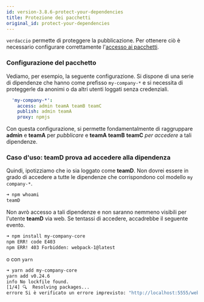 ```yaml
---
id: version-3.8.6-protect-your-dependencies
title: Protezione dei pacchetti
original_id: protect-your-dependencies
---
```


`verdaccio` permette di proteggere la pubblicazione. Per ottenere ciò è necessario configurare correttamente l'[accesso ai pacchetti](packages).

### Configurazione del pacchetto

Vediamo, per esempio, la seguente configurazione. Si dispone di una serie di dipendenze che hanno come prefisso `my-company-*` e si necessita di proteggerle da anonimi o da altri utenti loggati senza credenziali.

```yaml
  'my-company-*':
    access: admin teamA teamB teamC
    publish: admin teamA
    proxy: npmjs
```

Con questa configurazione, si permette fondamentalmente di raggruppare **admin** e **teamA** per *pubblicare* e **teamA** **teamB** **teamC** *per accedere* a tali dipendenze.

### Caso d'uso: teamD prova ad accedere alla dipendenza

Quindi, ipotizziamo che io sia loggato come **teamD**. Non dovrei essere in grado di accedere a tutte le dipendenze che corrispondono col modello `my company-*`.

```bash
➜ npm whoami
teamD
```

Non avrò accesso a tali dipendenze e non saranno nemmeno visibili per l'utente **teamD** via web. Se tentassi di accedere, accadrebbe il seguente evento.

```bash
➜ npm install my-company-core
npm ERR! code E403
npm ERR! 403 Forbidden: webpack-1@latest
```

o con `yarn`

```bash
➜ yarn add my-company-core
yarn add v0.24.6
info No lockfile found.
[1/4] 🔍  Resolving packages...
errore Si è verificato un errore imprevisto: "http://localhost:5555/webpack-1: gli utenti non registrati non sono autorizzati ad accedere al pacchetto my-company-core".
```